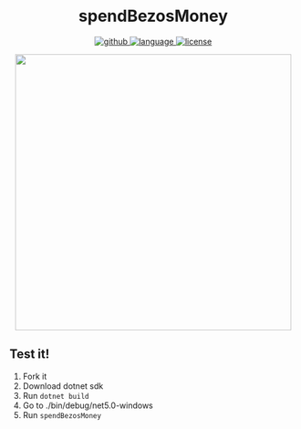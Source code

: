 <h1 align="center">
  <br>spendBezosMoney<br>
</h1>

<p align="center">
  <a href="https://github.com/ArahirooriharA/">
    <img alt="github" src="https://img.shields.io/badge/made%20by-ArahirooriharA-blue">
  </a>
  <a href="#">
    <img alt="language" src="https://img.shields.io/badge/language-csharp-red">
  </a>
  <a href="#">
    <img alt="license" src="https://img.shields.io/badge/license-MIT-green">
  </a>
</p>

<div align="center">
  <p align="center">
   <img width="484px" src="https://i.imgur.com/tOMvpcV.png">
  </p>
</div>

## Test it!

1. Fork it
2. Download dotnet sdk
3. Run ```dotnet build```
4. Go to ./bin/debug/net5.0-windows
5. Run ```spendBezosMoney```
